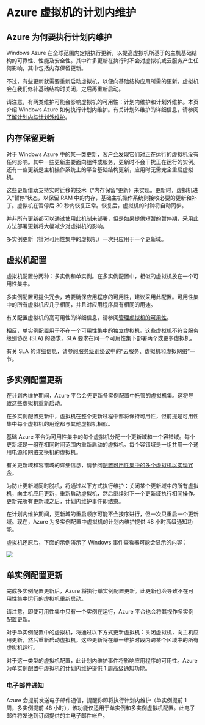 <properties
	pageTitle="Azure 虚拟机的计划内维护"
	description="了解什么是 Azure 计划内维护以及它如何影响正在 Azure 中运行的虚拟机。"
	services="virtual-machines"
	documentationCenter=""
	authors="kenazk"
	manager="timlt"
	editor=""/>

<tags
	ms.service="virtual-machines"
	ms.date="07/23/2015"
	wacn.date="09/18/2015"/>


# Azure 虚拟机的计划内维护

## Azure 为何要执行计划内维护
<p> Windows Azure 在全球范围内定期执行更新，以提高虚拟机所基于的主机基础结构的可靠性、性能及安全性。其中许多更新在执行时不会对虚拟机或云服务产生任何影响，其中包括内存保留更新。

不过，有些更新就需要重新启动虚拟机，以便向基础结构应用所需的更新。虚拟机会在我们修补基础结构时关闭，之后再重新启动。

请注意，有两类维护可能会影响虚拟机的可用性：计划内维护和计划外维护。本页介绍 Windows Azure 如何执行计划内维护。有关计划外维护的详细信息，请参阅[了解计划内与计划外维护]。

## 内存保留更新
对于 Windows Azure 中的某一类更新，客户会发现它们对正在运行的虚拟机没有任何影响。其中一些更新主要面向组件或服务，更新时不会干扰正在运行的实例。还有一些更新是主机操作系统上的平台基础结构更新，应用时无需完全重启虚拟机。

这些更新借助支持实时迁移的技术（“内存保留”更新）来实现。更新时，虚拟机进入“暂停”状态，以保留 RAM 中的内存，基础主机操作系统则接收必要的更新和补丁。虚拟机在暂停后 30 秒内恢复正常。恢复后，虚拟机的时钟将自动同步。

并非所有更新都可以通过使用此机制来部署，但是如果提供短暂的暂停期，采用此方法部署更新将大幅减少对虚拟机的影响。

多实例更新（针对可用性集中的虚拟机）一次只应用于一个更新域。

## 虚拟机配置
虚拟机配置分两种：多实例和单实例。在多实例配置中，相似的虚拟机放在一个可用性集中。

多实例配置可提供冗余，若要确保应用程序的可用性，建议采用此配置。可用性集中的所有虚拟机应几乎相同，并且对应用程序具有相同的用途。

有关配置虚拟机的高可用性的详细信息，请参阅[管理虚拟机的可用性](/documentation/articles/virtual-machines-manage-availability)。

相反，单实例配置用于不在一个可用性集中的独立虚拟机。这些虚拟机不符合服务级别协议 (SLA) 的要求，SLA 要求在同一个可用性集下部署两个或更多虚拟机。

有关 SLA 的详细信息，请参阅[服务级别协议](/support/legal/sla)中的“云服务、虚拟机和虚拟网络”一节。


## 多实例配置更新
在计划内维护期间，Azure 平台会先更新多实例配置中托管的虚拟机集。这将导致这些虚拟机重新启动。

在多实例配置更新中，虚拟机在整个更新过程中都将保持可用性，但前提是可用性集中每个虚拟机的用途都与其他虚拟机相似。

基础 Azure 平台为可用性集中的每个虚拟机分配一个更新域和一个容错域。每个更新域是一组在相同时间范围内重新启动的虚拟机。每个容错域是一组共用一个通用电源和网络交换机的虚拟机。

有关更新域和容错域的详细信息，请参阅[配置可用性集中的多个虚拟机以实现冗余](/documentation/articles/virtual-machines-manage-availability#configure-multiple-virtual-machines-in-an-availability-set-for-redundancy)。

为防止更新域同时脱机，将通过以下方式执行维护：关闭某个更新域中的所有虚拟机，向主机应用更新，重新启动虚拟机，然后继续对下一个更新域执行相同操作。更新完所有更新域之后，计划内维护事件即结束。

在计划内维护期间，更新域的重启顺序可能不会按序进行，但一次只重启一个更新域。现在，Azure 为多实例配置中虚拟机的计划内维护提供 48 小时高级通知功能。

虚拟机还原后，下面的示例演示了 Windows 事件查看器可能会显示的内容：

<!--Image reference-->
![][image2]

## 单实例配置更新
完成多实例配置更新后，Azure 将执行单实例配置更新。此更新也会导致不在可用性集中运行的虚拟机重新启动。

请注意，即使可用性集中只有一个实例在运行，Azure 平台也会将其视作多实例配置更新。

对于单实例配置中的虚拟机，将通过以下方式更新虚拟机：关闭虚拟机，向主机应用更新，然后重新启动虚拟机。这些更新将在单一维护时段内跨某个区域中的所有虚拟机运行。

对于这一类型的虚拟机配置，此计划内维护事件将影响应用程序的可用性。Azure 为单实例配置中虚拟机的计划内维护提供 1 周高级通知功能。

### 电子邮件通知
Azure 会提前发送电子邮件通信，提醒你即将执行计划内维护（单实例提前 1 周，多实例提前 48 小时），该功能仅适用于单实例和多实例虚拟机配置。此电子邮件将发送到订阅提供的主电子邮件帐户。

<!--Image reference-->


<!--Anchors-->
[image1]: ./media/virtual-machines-planned-maintenance/vmplanned1.png
[image2]: ./media/virtual-machines-planned-maintenance/EventViewerPostReboot.png
[image3]: ./media/virtual-machines-planned-maintenance/RegionPairs.PNG


<!--Link references-->
[Virtual Machines Manage Availability]: /documentation/articles/virtual-machines-windows-tutorial
[了解计划内与计划外维护]: /documentation/articles/virtual-machines-manage-availability#Understand-planned-versus-unplanned-maintenance
<!---HONumber=70-->